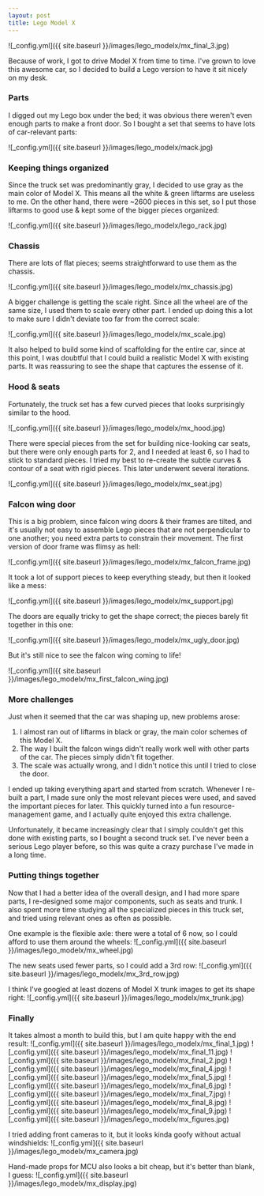 ```yaml
---
layout: post
title: Lego Model X
---
```


![_config.yml]({{ site.baseurl }}/images/lego_modelx/mx_final_3.jpg)

Because of work, I got to drive Model X from time to time. I've grown to love this awesome car, so I decided to build a Lego version to have it sit nicely on my desk.

### Parts

I digged out my Lego box under the bed; it was obvious there weren't even enough parts to make a front door. So I bought a set that seems to have lots of car-relevant parts:

![_config.yml]({{ site.baseurl }}/images/lego_modelx/mack.jpg)

### Keeping things organized

Since the truck set was predominantly gray, I decided to use gray as the main color of Model X. This means all the white & green liftarms are useless to me. On the other hand, there were ~2600 pieces in this set, so I put those liftarms to good use & kept some of the bigger pieces organized:

![_config.yml]({{ site.baseurl }}/images/lego_modelx/lego_rack.jpg)

### Chassis

There are lots of flat pieces; seems straightforward to use them as the chassis.

![_config.yml]({{ site.baseurl }}/images/lego_modelx/mx_chassis.jpg)

A bigger challenge is getting the scale right. Since all the wheel are of the same size, I used them to scale every other part. I ended up doing this a lot to make sure I didn't deviate too far from the correct scale:

![_config.yml]({{ site.baseurl }}/images/lego_modelx/mx_scale.jpg)

It also helped to build some kind of scaffolding for the entire car, since at this point, I was doubtful that I could build a realistic Model X with existing parts. It was reassuring to see the shape that captures the essense of it.

### Hood & seats

Fortunately, the truck set has a few curved pieces that looks surprisingly similar to the hood.

![_config.yml]({{ site.baseurl }}/images/lego_modelx/mx_hood.jpg)

There were special pieces from the set for building nice-looking car seats, but there were only enough parts for 2, and I needed at least 6, so I had to stick to standard pieces. I tried my best to re-create the subtle curves & contour of a seat with rigid pieces. This later underwent several iterations.

![_config.yml]({{ site.baseurl }}/images/lego_modelx/mx_seat.jpg)

### Falcon wing door

This is a big problem, since falcon wing doors & their frames are tilted, and it's usually not easy to assemble Lego pieces that are not perpendicular to one another; you need extra parts to constrain their movement. The first version of door frame was flimsy as hell:

![_config.yml]({{ site.baseurl }}/images/lego_modelx/mx_falcon_frame.jpg)

It took a lot of support pieces to keep everything steady, but then it looked like a mess:

![_config.yml]({{ site.baseurl }}/images/lego_modelx/mx_support.jpg)

The doors are equally tricky to get the shape correct; the pieces barely fit together in this one:

![_config.yml]({{ site.baseurl }}/images/lego_modelx/mx_ugly_door.jpg)

But it's still nice to see the falcon wing coming to life!

![_config.yml]({{ site.baseurl }}/images/lego_modelx/mx_first_falcon_wing.jpg)

### More challenges

Just when it seemed that the car was shaping up, new problems arose:
1. I almost ran out of liftarms in black or gray, the main color schemes of this Model X.
2. The way I built the falcon wings didn't really work well with other parts of the car. The pieces simply didn't fit together.
3. The scale was actually wrong, and I didn't notice this until I tried to close the door.

I ended up taking everything apart and started from scratch. Whenever I re-built a part, I made sure only the most relevant pieces were used, and saved the important pieces for later. This quickly turned into a fun resource-management game, and I actually quite enjoyed this extra challenge.

Unfortunately, it became increasingly clear that I simply couldn't get this done with existing parts, so I bought a second truck set. I've never been a serious Lego player before, so this was quite a crazy purchase I've made in a long time.

### Putting things together

Now that I had a better idea of the overall design, and I had more spare parts, I re-designed some major components, such as seats and trunk. I also spent more time studying all the specialized pieces in this truck set, and tried using relevant ones as often as possible.

One example is the flexible axle: there were a total of 6 now, so I could afford to use them around the wheels:
![_config.yml]({{ site.baseurl }}/images/lego_modelx/mx_wheel.jpg)

The new seats used fewer parts, so I could add a 3rd row:
![_config.yml]({{ site.baseurl }}/images/lego_modelx/mx_3rd_row.jpg)

I think I've googled at least dozens of Model X trunk images to get its shape right:
![_config.yml]({{ site.baseurl }}/images/lego_modelx/mx_trunk.jpg)

### Finally

It takes almost a month to build this, but I am quite happy with the end result:
![_config.yml]({{ site.baseurl }}/images/lego_modelx/mx_final_1.jpg)
![_config.yml]({{ site.baseurl }}/images/lego_modelx/mx_final_11.jpg)
![_config.yml]({{ site.baseurl }}/images/lego_modelx/mx_final_2.jpg)
![_config.yml]({{ site.baseurl }}/images/lego_modelx/mx_final_4.jpg)
![_config.yml]({{ site.baseurl }}/images/lego_modelx/mx_final_5.jpg)
![_config.yml]({{ site.baseurl }}/images/lego_modelx/mx_final_6.jpg)
![_config.yml]({{ site.baseurl }}/images/lego_modelx/mx_final_7.jpg)
![_config.yml]({{ site.baseurl }}/images/lego_modelx/mx_final_8.jpg)
![_config.yml]({{ site.baseurl }}/images/lego_modelx/mx_final_9.jpg)
![_config.yml]({{ site.baseurl }}/images/lego_modelx/mx_figures.jpg)

I tried adding front cameras to it, but it looks kinda goofy without actual windshields:
![_config.yml]({{ site.baseurl }}/images/lego_modelx/mx_camera.jpg)

Hand-made props for MCU also looks a bit cheap, but it's better than blank, I guess:
![_config.yml]({{ site.baseurl }}/images/lego_modelx/mx_display.jpg)
